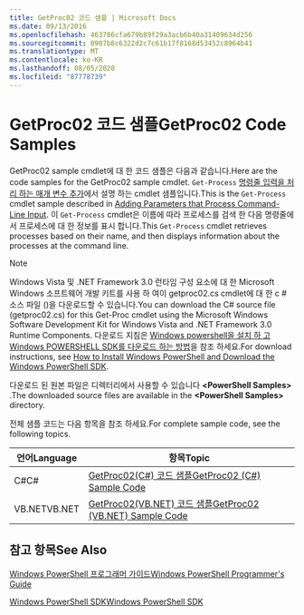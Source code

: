 ```yaml
---
title: GetProc02 코드 샘플 | Microsoft Docs
ms.date: 09/13/2016
ms.openlocfilehash: 463786cfa679b89f29a3acb6b40a31409634d256
ms.sourcegitcommit: 0907b8c6322d2c7c61b17f8168d53452c8964b41
ms.translationtype: MT
ms.contentlocale: ko-KR
ms.lasthandoff: 08/05/2020
ms.locfileid: "87778739"
---
```

# <a name="getproc02-code-samples"></a><span data-ttu-id="83234-102">GetProc02 코드 샘플</span><span class="sxs-lookup"><span data-stu-id="83234-102">GetProc02 Code Samples</span></span>

<span data-ttu-id="83234-103">GetProc02 sample cmdlet에 대 한 코드 샘플은 다음과 같습니다.</span><span class="sxs-lookup"><span data-stu-id="83234-103">Here are the code samples for the GetProc02 sample cmdlet.</span></span> <span data-ttu-id="83234-104">`Get-Process` [명령줄 입력을 처리 하는 매개 변수 추가](../cmdlet/adding-parameters-that-process-command-line-input.md)에서 설명 하는 cmdlet 샘플입니다.</span><span class="sxs-lookup"><span data-stu-id="83234-104">This is the `Get-Process` cmdlet sample described in [Adding Parameters that Process Command-Line Input](../cmdlet/adding-parameters-that-process-command-line-input.md).</span></span> <span data-ttu-id="83234-105">이 `Get-Process` cmdlet은 이름에 따라 프로세스를 검색 한 다음 명령줄에서 프로세스에 대 한 정보를 표시 합니다.</span><span class="sxs-lookup"><span data-stu-id="83234-105">This `Get-Process` cmdlet retrieves processes based on their name, and then displays information about the processes at the command line.</span></span>

> [!NOTE]
> <span data-ttu-id="83234-106">Windows Vista 및 .NET Framework 3.0 런타임 구성 요소에 대 한 Microsoft Windows 소프트웨어 개발 키트를 사용 하 여이 getproc02.cs cmdlet에 대 한 c # 소스 파일 ()을 다운로드할 수 있습니다.</span><span class="sxs-lookup"><span data-stu-id="83234-106">You can download the C# source file (getproc02.cs) for this Get-Proc cmdlet using the Microsoft Windows Software Development Kit for Windows Vista and .NET Framework 3.0 Runtime Components.</span></span> <span data-ttu-id="83234-107">다운로드 지침은 [Windows powershell을 설치 하 고 Windows POWERSHELL SDK를 다운로드 하는 방법](/powershell/scripting/developer/installing-the-windows-powershell-sdk)을 참조 하세요.</span><span class="sxs-lookup"><span data-stu-id="83234-107">For download instructions, see [How to Install Windows PowerShell and Download the Windows PowerShell SDK](/powershell/scripting/developer/installing-the-windows-powershell-sdk).</span></span>
>
> <span data-ttu-id="83234-108">다운로드 된 원본 파일은 디렉터리에서 사용할 수 있습니다 **\<PowerShell Samples>** .</span><span class="sxs-lookup"><span data-stu-id="83234-108">The downloaded source files are available in the **\<PowerShell Samples>** directory.</span></span>

<span data-ttu-id="83234-109">전체 샘플 코드는 다음 항목을 참조 하세요.</span><span class="sxs-lookup"><span data-stu-id="83234-109">For complete sample code, see the following topics.</span></span>

|<span data-ttu-id="83234-110">언어</span><span class="sxs-lookup"><span data-stu-id="83234-110">Language</span></span>|<span data-ttu-id="83234-111">항목</span><span class="sxs-lookup"><span data-stu-id="83234-111">Topic</span></span>|
|--------------|-----------|
|<span data-ttu-id="83234-112">C#</span><span class="sxs-lookup"><span data-stu-id="83234-112">C#</span></span>|[<span data-ttu-id="83234-113">GetProc02(C#) 코드 샘플</span><span class="sxs-lookup"><span data-stu-id="83234-113">GetProc02 (C#) Sample Code</span></span>](./getproc02-csharp-sample-code.md)|
|<span data-ttu-id="83234-114">VB.NET</span><span class="sxs-lookup"><span data-stu-id="83234-114">VB.NET</span></span>|[<span data-ttu-id="83234-115">GetProc02(VB.NET) 코드 샘플</span><span class="sxs-lookup"><span data-stu-id="83234-115">GetProc02 (VB.NET) Sample Code</span></span>](./getproc02-vb-net-sample-code.md)|

## <a name="see-also"></a><span data-ttu-id="83234-116">참고 항목</span><span class="sxs-lookup"><span data-stu-id="83234-116">See Also</span></span>

[<span data-ttu-id="83234-117">Windows PowerShell 프로그래머 가이드</span><span class="sxs-lookup"><span data-stu-id="83234-117">Windows PowerShell Programmer's Guide</span></span>](./windows-powershell-programmer-s-guide.md)

[<span data-ttu-id="83234-118">Windows PowerShell SDK</span><span class="sxs-lookup"><span data-stu-id="83234-118">Windows PowerShell SDK</span></span>](../windows-powershell-reference.md)
